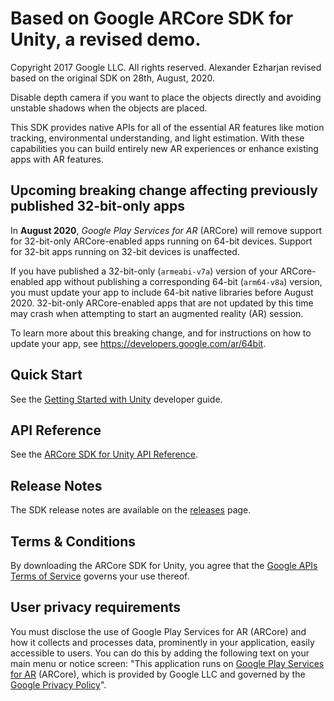 Based on Google ARCore SDK for Unity, a revised demo.
=====================================================

Copyright 2017 Google LLC. All rights reserved. Alexander Ezharjan revised based
on the original SDK on 28th, August, 2020.

Disable depth camera if you want to place the objects directly and avoiding
unstable shadows when the objects are placed.

This SDK provides native APIs for all of the essential AR features like motion
tracking, environmental understanding, and light estimation. With these
capabilities you can build entirely new AR experiences or enhance existing apps
with AR features.

Upcoming breaking change affecting previously published 32-bit-only apps
------------------------------------------------------------------------

In **August 2020**, *Google Play Services for AR* (ARCore) will remove support
for 32-bit-only ARCore-enabled apps running on 64-bit devices. Support for
32-bit apps running on 32-bit devices is unaffected.

If you have published a 32-bit-only (`armeabi-v7a`) version of your
ARCore-enabled app without publishing a corresponding 64-bit (`arm64-v8a`)
version, you must update your app to include 64-bit native libraries before
August 2020. 32-bit-only ARCore-enabled apps that are not updated by this time
may crash when attempting to start an augmented reality (AR) session.

To learn more about this breaking change, and for instructions on how to update
your app, see https://developers.google.com/ar/64bit.

Quick Start
-----------

See the [Getting Started with
Unity](//developers.google.com/ar/develop/unity/getting-started) developer
guide.

API Reference
-------------

See the [ARCore SDK for Unity API
Reference](//developers.google.com/ar/reference/unity).

Release Notes
-------------

The SDK release notes are available on the
[releases](//github.com/google-ar/arcore-unity-sdk/releases) page.

Terms & Conditions
------------------

By downloading the ARCore SDK for Unity, you agree that the [Google APIs Terms
of Service](//developers.google.com/terms/) governs your use thereof.

User privacy requirements
-------------------------

You must disclose the use of Google Play Services for AR (ARCore) and how it
collects and processes data, prominently in your application, easily accessible
to users. You can do this by adding the following text on your main menu or
notice screen: "This application runs on [Google Play Services for
AR](//play.google.com/store/apps/details?id=com.google.ar.core) (ARCore), which
is provided by Google LLC and governed by the [Google Privacy
Policy](//policies.google.com/privacy)".
